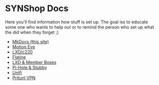 # SYNShop Docs  

Here you'll find information how stuff is set up.  The goal
iss to educate some one who wants to help out or to
remind the person who set up what the did when 
they forget ;)

* [MkDocs (this site)](docs/docs.md)
* [Motion Eye](docs/motioneye.md)
* [LXD/c220](docs/c220.md)
* [Flatine](docs/flatline.md)
* [LXD & Member Boxes](docs/lxd-member-boxes)
* [Pi-Hole & Stubby](docs/pi-hole-stubby.md)
* [Unifi](docs/unifi.md)
* [Pritunl VPN](docs/pritunl.md)
